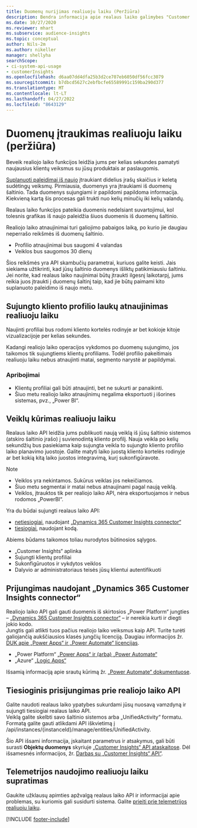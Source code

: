 ```yaml
---
title: Duomenų nurijimas realiuoju laiku (Peržiūra)
description: Bendra informacija apie realaus laiko galimybes "Customer Insights".
ms.date: 10/27/2020
ms.reviewer: mhart
ms.subservice: audience-insights
ms.topic: conceptual
author: Nils-2m
ms.author: nikeller
manager: shellyha
searchScope:
- ci-system-api-usage
- customerInsights
ms.openlocfilehash: d6aa07dd4dfa25b3d2ce707eb6050df56fcc3079
ms.sourcegitcommit: b7dbcd5627c2ebfbcfe65589991c159ba290d377
ms.translationtype: MT
ms.contentlocale: lt-LT
ms.lasthandoff: 04/27/2022
ms.locfileid: "8643129"
---
```

# <a name="real-time-data-ingestion-preview"></a>Duomenų įtraukimas realiuoju laiku (peržiūra)

Beveik realiojo laiko funkcijos leidžia jums per kelias sekundes pamatyti naujausius klientų veiksmus su jūsų produktais ar paslaugomis.

[Suplanuoti paleidimai iš naujo](system.md#schedule-tab) įtraukiant didelius įrašų skaičius ir keletą sudėtingų veiksmų. Pirmiausia, duomenys yra įtraukiami iš duomenų šaltinio. Tada duomenys sujungiami ir papildomi papildoma informacija. Kiekvieną kartą šis procesas gali trukti nuo kelių minučių iki kelių valandų.

Realaus laiko funkcijos pateikia duomenis nedelsiant suvartojimui, kol tolesnis grafikas iš naujo paleidžia šiuos duomenis iš duomenų šaltinio.

Realiojo laiko atnaujinimai turi galiojimo pabaigos laiką, po kurio jie daugiau neperrašo reikšmės iš duomenų šaltinio.

- Profilio atnaujinimai bus saugomi 4 valandas
- Veiklos bus saugomos 30 dienų

Šios reikšmės yra API skambučių parametrai, kuriuos galite keisti. Jais siekiama užtikrinti, kad jūsų šaltinio duomenys išliktų patikimiausiu šaltiniu. Jei norite, kad realaus laiko naujinimai būtų įtraukti ilgesnį laikotarpį, jums reikia juos įtraukti į duomenų šaltinį taip, kad jie būtų paimami kito suplanuoto paleidimo iš naujo metu.

## <a name="real-time-update-of-the-unified-customer-profile-fields"></a>Sujungto kliento profilio laukų atnaujinimas realiuoju laiku

Naujinti profiliai bus rodomi kliento kortelės rodinyje ar bet kokioje kitoje vizualizacijoje per kelias sekundes.

Kadangi realiojo laiko operacijos vykdomos po duomenų sujungimo, jos taikomos tik sujungtiems klientų profiliams. Todėl profilio pakeitimais realiuoju laiku nebus atnaujinti matai, segmento narystė ar papildymai.

### <a name="limitations"></a>Apribojimai

- Klientų profiliai gali būti atnaujinti, bet ne sukurti ar panaikinti.
- Šiuo metu realiojo laiko atnaujinimų negalima eksportuoti į išorines sistemas, pvz., „Power BI“.

## <a name="real-time-creation-of-activities"></a>Veiklų kūrimas realiuoju laiku

Realaus laiko API leidžia jums publikuoti naują veiklą iš jūsų šaltinio sistemos (atskiro šaltinio įrašo) į suvienodintą kliento profilį. Nauja veikla po kelių sekundžių bus pasiekiama kaip sujungta veikla to sujungto kliento profilio laiko planavimo juostoje. Galite matyti laiko juostą kliento kortelės rodinyje ar bet kokią kitą laiko juostos integravimą, kurį sukonfigūravote.

> [!NOTE]
>
> - Veiklos yra nekintamos. Sukūrus veiklas jos nekeičiamos.
> - Šiuo metu segmentai ir matai nebus atnaujinami pagal naują veiklą.
> - Veiklos, įtrauktos tik per realiojo laiko API, nėra eksportuojamos ir nebus rodomos „PowerBI“.

Yra du būdai sujungti realaus laiko API:

- [netiesiogiai](#connect-via-the-dynamics-365-customer-insights-connector), naudojant [„Dynamics 365 Customer Insights connector“](/connectors/customerinsights/)
- [tiesiogiai](#connect-directly-to-the-real-time-api), naudojant kodą.

Abiems būdams taikomos toliau nurodytos būtinosios sąlygos.

- „Customer Insights“ aplinka
- Sujungti klientų profiliai
- Sukonfigūruotos ir vykdytos veiklos
- Dalyvio ar administratoriaus teisės jūsų klientui autentifikuoti

## <a name="connect-via-the-dynamics-365-customer-insights-connector"></a>Prijungimas naudojant „Dynamics 365 Customer Insights connector“

Realiojo laiko API gali gauti duomenis iš skirtosios „Power Platform“ jungties – [„Dynamics 365 Customer Insights connector“](/connectors/customerinsights/) – ir nereikia kurti ir diegti jokio kodo.    
Jungtis gali atlikti tuos pačius realiojo laiko veiksmus kaip API. Turite turėti galiojančią aukščiausios klasės jungčių licenciją. Daugiau informacijos žr. [DUK apie „Power Apps“ ir „Power Automate“ licencijas](/power-platform/admin/powerapps-flow-licensing-faq).

- „Power Platform“ [„Power Apps“ ir (arba) „Power Automate“](/connectors/)
- „Azure“ [„Logic Apps“](/azure/connectors/apis-list)

Išsamią informaciją apie srautų kūrimą žr. [„Power Automate“ dokumentuose](/power-automate/).

## <a name="connect-directly-to-the-real-time-api"></a>Tiesioginis prisijungimas prie realiojo laiko API

Galite naudoti realaus laiko ypatybes sukurdami jūsų nuosavą vamzdyną ir sujungti tiesiogiai realaus laiko API.    
Veiklą galite skelbti savo šaltinio sistemos arba „UnifiedActivity“ formatu. Formatą galite gauti atlikdami API iškvietimą į /api/instances/{instanceId}/manage/entities/UnifiedActivity.

Šio API išsami informacija, įskaitant parametrus ir atsakymus, gali būti surasti **Objektų duomenys** skyriuje [„Customer Insights“ API ataskaitose](https://developer.ci.ai.dynamics.com/api-details#api=CustomerInsights). Dėl išsamesnės informacijos, žr. [Darbas su „Customer Insights“ API“](apis.md).

## <a name="understand-your-real-time-usage-with-telemetry"></a>Telemetrijos naudojimo realiuoju laiku supratimas

Gaukite užklausų apimties apžvalgą realaus laiko API ir informacijai apie problemas, su kuriomis gali susidurti sistema. Galite [prieiti prie telemetrijos realiuoju laiku](system.md#api-usage-tab). 


[!INCLUDE [footer-include](includes/footer-banner.md)]
